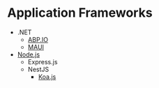 # Application Frameworks

- .NET
  - [ABP.IO](../../technology/framework/abp.md)
  - [MAUI](https://dotnet.microsoft.com/en-us/apps/maui)
- [Node.js](https://webandcrafts.com/blog/best-node-js-frameworks)
  - Express.js
  - NestJS
	- [Koa.js](https://codysolutions.com/blog/12-best-nodejs-frameworks-for-app-development-in-2024)